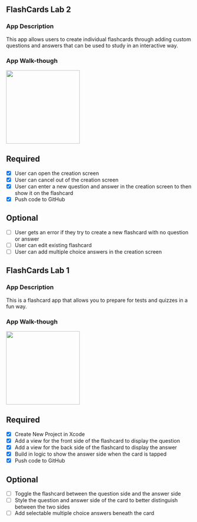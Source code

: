 ## FlashCards Lab 2

### App Description
This app allows users to create individual flashcards through adding custom questions and answers that can be used to study in an interactive way.

### App Walk-though
<img src="http://g.recordit.co/maM0Z0Ukkd.gif" width=200><br>

## Required
- [x] User can open the creation screen
- [x] User can cancel out of the creation screen
- [x] User can enter a new question and answer in the creation screen to then show it on the flashcard
- [x] Push code to GitHub
## Optional
- [ ] User gets an error if they try to create a new flashcard with no question or answer
- [ ] User can edit existing flashcard
- [ ] User can add multiple choice answers in the creation screen

## FlashCards Lab 1

### App Description
This is a flashcard app that allows you to prepare for tests and quizzes in a fun way.

### App Walk-though

<img src="http://g.recordit.co/iqIqbZMVpN.gif" width=200><br>


## Required
- [x] Create New Project in Xcode
- [x] Add a view for the front side of the flashcard to display the question
- [x] Add a view for the back side of the flashcard to display the answer
- [x] Build in logic to show the answer side when the card is tapped
- [x] Push code to GitHub
## Optional
- [ ] Toggle the flashcard between the question side and the answer side
- [ ] Style the question and answer side of the card to better distinguish between the two sides
- [ ] Add selectable multiple choice answers beneath the card
